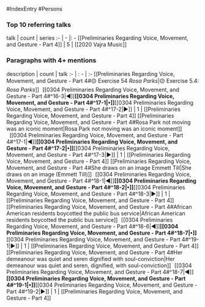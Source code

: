 #IndexEntry #Persons

### Top 10 referring talks
talk | count | series
:- | - |: -
[[Preliminaries Regarding Voice, Movement, and Gesture - Part 4]] | 5 | [[2020 Vajra Music]]

### Paragraphs with 4+ mentions
description | count | talk
:- | : - | :-
[[Preliminaries Regarding Voice, Movement, and Gesture - Part 4#🟡 Exercise 54 _Rosa Parks_\|🟡 Exercise 5.4: _Rosa Parks_]] &nbsp;&nbsp;[[0304 Preliminaries Regarding Voice, Movement, and Gesture - Part 4#^16-3\|◀]]**[[0304 Preliminaries Regarding Voice, Movement, and Gesture - Part 4#^17-1\|•]]**[[0304 Preliminaries Regarding Voice, Movement, and Gesture - Part 4#^17-2\|▶]] | 1 | [[Preliminaries Regarding Voice, Movement, and Gesture - Part 4]]
[[Preliminaries Regarding Voice, Movement, and Gesture - Part 4#Rosa Park not moving was an iconic moment\|Rosa Park not moving was an iconic moment]] &nbsp;&nbsp;[[0304 Preliminaries Regarding Voice, Movement, and Gesture - Part 4#^17-1\|◀]]**[[0304 Preliminaries Regarding Voice, Movement, and Gesture - Part 4#^17-2\|•]]**[[0304 Preliminaries Regarding Voice, Movement, and Gesture - Part 4#^17-3\|▶]] | 1 | [[Preliminaries Regarding Voice, Movement, and Gesture - Part 4]]
[[Preliminaries Regarding Voice, Movement, and Gesture - Part 4#She draws on an image Emmett Till\|She draws on an image (Emmett Till)]] &nbsp;&nbsp;[[0304 Preliminaries Regarding Voice, Movement, and Gesture - Part 4#^18-1\|◀]]**[[0304 Preliminaries Regarding Voice, Movement, and Gesture - Part 4#^18-2\|•]]**[[0304 Preliminaries Regarding Voice, Movement, and Gesture - Part 4#^18-3\|▶]] | 1 | [[Preliminaries Regarding Voice, Movement, and Gesture - Part 4]]
[[Preliminaries Regarding Voice, Movement, and Gesture - Part 4#African American residents boycotted the public bus service\|African American residents boycotted the public bus service]] &nbsp;&nbsp;[[0304 Preliminaries Regarding Voice, Movement, and Gesture - Part 4#^18-6\|◀]]**[[0304 Preliminaries Regarding Voice, Movement, and Gesture - Part 4#^18-7\|•]]**[[0304 Preliminaries Regarding Voice, Movement, and Gesture - Part 4#^19-1\|▶]] | 1 | [[Preliminaries Regarding Voice, Movement, and Gesture - Part 4]]
[[Preliminaries Regarding Voice, Movement, and Gesture - Part 4#Her demeanour was quiet and seren dignified with soul-conviction\|Her demeanour was quiet and seren, dignified, with soul-conviction]] &nbsp;&nbsp;[[0304 Preliminaries Regarding Voice, Movement, and Gesture - Part 4#^18-7\|◀]]**[[0304 Preliminaries Regarding Voice, Movement, and Gesture - Part 4#^19-1\|•]]**[[0304 Preliminaries Regarding Voice, Movement, and Gesture - Part 4#^19-2\|▶]] | 1 | [[Preliminaries Regarding Voice, Movement, and Gesture - Part 4]]


